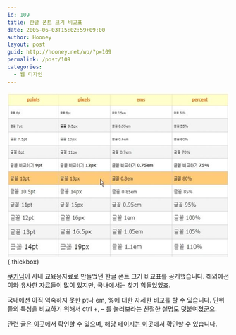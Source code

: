 ```yaml
---
id: 109
title: 한글 폰트 크기 비교표
date: 2005-06-03T15:02:59+09:00
author: Hooney
layout: post
guid: http://hooney.net/wp/?p=109
permalink: /post/109
categories:
  - 웹 디자인
---
```

[<img src="/wp-content/uploads/2007/08/font-size.thumbnail.jpg" width="590" height="374" alt="CSS 단위별 폰트 크기 비교표" class="imageframe" />](/wp-content/uploads/2007/08/font-size.jpg "CSS 단위별 폰트 크기 비교표"){.thickbox}

[쿠키님](http://kukie.net)이 사내 교육용자료로 만들었던 한글 폰트 크기 비교표를 공개했습니다. 해외에선 이와 [유사한 자료](/blog/index.php/2005/04/17/57)들이 많이 있지만, 국내에서는 찾기 힘들었었죠.

국내에선 아직 익숙하지 못한 pt나 em, %에 대한 자세한 비교를 할 수 있습니다. 단위들의 특성을 비교하기 위해서 ctrl +, &#8211; 를 눌러보라는 친절한 설명도 덧붙여졌군요.

[관련 글은 이곳](http://kukie.net/blog/index.php/2005/06/02/46/)에서 확인할 수 있으며, [해당 페이지는 이곳](http://kukie.net/resources/design/font_size.html)에서 확인할 수 있습니다.